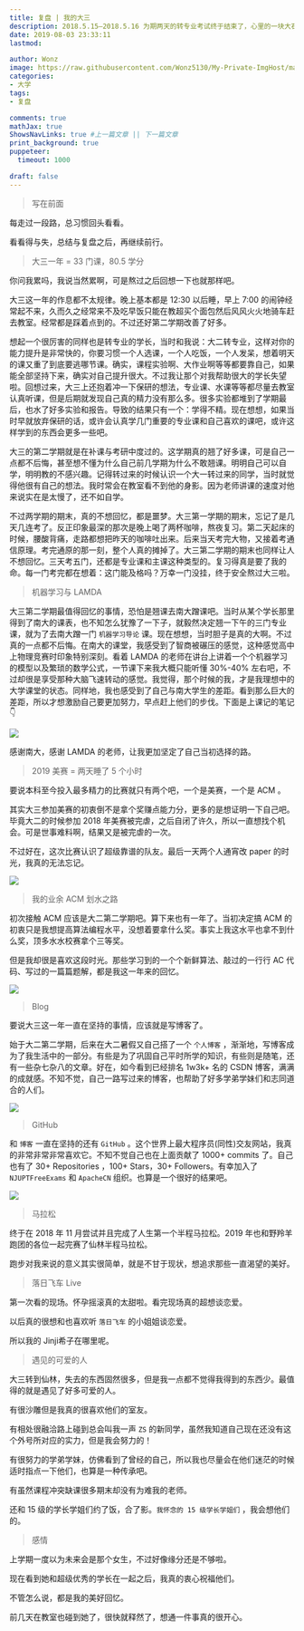 ```yaml
---
title: 复盘 | 我的大三
description: 2018.5.15—2018.5.16 为期两天的转专业考试终于结束了，心里的一块大石头终于落地了。
date: 2019-08-03 23:33:11
lastmod:

author: Wonz
image: https://raw.githubusercontent.com/Wonz5130/My-Private-ImgHost/master/img/TIM图片20190803235846.jpg
categories:
- 大学
tags:
- 复盘

comments: true
mathJax: true
ShowsNavLinks: true #上一篇文章 || 下一篇文章
print_background: true
puppeteer:
  timeout: 1000

draft: false
---
```

> 写在前面

每走过一段路，总习惯回头看看。

看看得与失，总结与复盘之后，再继续前行。

> 大三一年 = 33 门课，80.5 学分

你问我累吗，我说当然累啊，可是熬过之后回想一下也就那样吧。

大三这一年的作息都不太规律。晚上基本都是 12:30 以后睡，早上 7:00 的闹钟经常起不来，久而久之经常来不及吃早饭只能在教超买个面包然后风风火火地骑车赶去教室。经常都是踩着点到的。不过还好第二学期改善了好多。

想起一个很厉害的同样也是转专业的学长，当时和我说：大二转专业，这样对你的能力提升是非常快的，你要习惯一个人选课，一个人吃饭，一个人发呆，想着明天的课又重了到底要逃哪节课。确实，课程实验啊、大作业啊等等都要靠自己，如果能全部坚持下来，确实对自己提升很大。不过我让那个对我帮助很大的学长失望啦。回想过来，大三上还抱着冲一下保研的想法，专业课、水课等等都尽量去教室认真听课，但是后期就发现自己真的精力没有那么多。很多实验都堆到了学期最后，也水了好多实验和报告。导致的结果只有一个：学得不精。现在想想，如果当时早就放弃保研的话，或许会认真学几门重要的专业课和自己喜欢的课吧，或许这样学到的东西会更多一些吧。

大三的第二学期就是在补课与考研中度过的。这学期真的翘了好多课，可是自己一点都不后悔，甚至想不懂为什么自己前几学期为什么不敢翘课。明明自己可以自学，明明教的不感兴趣。记得转过来的时候认识一个大一转过来的同学，当时就觉得他很有自己的想法。我时常会在教室看不到他的身影。因为老师讲课的速度对他来说实在是太慢了，还不如自学。

不过两学期的期末，真的不想回忆，都是噩梦。大三第一学期的期末，忘记了是几天几连考了。反正印象最深的那次是晚上喝了两杯咖啡，熬夜复习。第二天起床的时候，腰酸背痛，走路都想把昨天的咖啡吐出来。后来当天考完大物，又接着考通信原理。考完通原的那一刻，整个人真的摊掉了。大三第二学期的期末也同样让人不想回忆。三天考五门，还都是专业课和主课这种类型的。复习得真是要了我的命。每一门考完都在想着：这门能及格吗？万幸一门没挂，终于安全熬过大三啦。

> 机器学习与 LAMDA

大三第二学期最值得回忆的事情，恐怕是翘课去南大蹭课吧。当时从某个学长那里得到了南大的课表，也不知怎么犹豫了一下子，就毅然决定翘一下午的三门专业课，就为了去南大蹭一门 `机器学习导论` 课。现在想想，当时胆子是真的大啊。不过真的一点都不后悔。在南大的课堂，我感受到了智商被碾压的感觉，这种感觉高中上物理竞赛时印象特别深刻。看着 LAMDA 的老师在讲台上讲着一个个机器学习的模型以及繁琐的数学公式，一节课下来我大概只能听懂 30%-40% 左右吧，不过却很是享受那种大脑飞速转动的感觉。我觉得，那个时候的我，才是我理想中的大学课堂的状态。同样地，我也感受到了自己与南大学生的差距。看到那么巨大的差距，所以才想激励自己要更加努力，早点赶上他们的步伐。下面是上课记的笔记👇

![](https://raw.githubusercontent.com/Wonz5130/My-Private-ImgHost/master/img/TIM图片20190804000404.jpg)

感谢南大，感谢 LAMDA 的老师，让我更加坚定了自己当初选择的路。

> 2019 美赛 = 两天睡了 5 个小时

要说本科至今投入最多精力的比赛就只有两个吧，一个是美赛，一个是 ACM 。

其实大三参加美赛的初衷倒不是拿个奖赚点能力分，更多的是想证明一下自己吧。毕竟大二的时候参加 2018 年美赛被完虐，之后自闭了许久，所以一直想找个机会。可是世事难料啊，结果又是被完虐的一次。

不过好在，这次比赛认识了超级靠谱的队友。最后一天两个人通宵改 paper 的时光，我真的无法忘记。

![](https://raw.githubusercontent.com/Wonz5130/My-Private-ImgHost/master/img/TIM图片20190803233542.jpg)

> 我的业余 ACM 划水之路

初次接触 ACM 应该是大二第二学期吧。算下来也有一年了。当初决定搞 ACM 的初衷只是我想提高算法编程水平，没想着要拿什么奖。事实上我这水平也拿不到什么奖，顶多水水校赛拿个三等奖。

但是我却很是喜欢这段时光。那些学习到的一个个新鲜算法、敲过的一行行 AC 代码、写过的一篇篇题解，都是我这一年来的回忆。

![](https://raw.githubusercontent.com/Wonz5130/My-Private-ImgHost/master/img/TIM图片20190803233554.jpg)

> Blog

要说大三这一年一直在坚持的事情，应该就是写博客了。

始于大二第二学期，后来在大二暑假又自己搭了一个 `个人博客` ，渐渐地，写博客成为了我生活中的一部分。有些是为了巩固自己平时所学的知识，有些则是随笔，还有一些杂七杂八的文章。好在，如今看到已经排名 1w3k+ 名的 CSDN 博客，满满的成就感。不知不觉，自己一路写过来的博客，也帮助了好多学弟学妹们和志同道合的人们。

![](https://raw.githubusercontent.com/Wonz5130/My-Private-ImgHost/master/img/Snipaste_2019-08-03_23-26-21.png)

> GitHub

和 `博客` 一直在坚持的还有 `GitHub` 。这个世界上最大程序员(同性)交友网站，我真的非常非常非常喜欢它。不知不觉自己也在上面贡献了 1000+ commits 了。自己也有了 30+ Repositories ，100+ Stars，30+ Followers。有幸加入了 `NJUPTFreeExams` 和 `ApacheCN` 组织。也算是一个很好的结果吧。

![](https://raw.githubusercontent.com/Wonz5130/My-Private-ImgHost/master/img/Snipaste_2019-08-03_23-29-32.png)

> 马拉松

终于在 2018 年 11 月尝试并且完成了人生第一个半程马拉松。2019 年也和野羚羊跑团的各位一起完赛了仙林半程马拉松。

跑步对我来说的意义其实很简单，就是不甘于现状，想追求那些一直渴望的美好。

> 落日飞车 Live

 第一次看的现场。怀孕摇滚真的太甜啦。看完现场真的超想谈恋爱。

以后真的很想和也喜欢听 `落日飞车` 的小姐姐谈恋爱。

所以我的 Jinji希子在哪里呢。

> 遇见的可爱的人

大三转到仙林，失去的东西固然很多，但是我一点都不觉得我得到的东西少。最值得的就是遇见了好多可爱的人。

有很沙雕但是我真的很喜欢他们的室友。

有相处很融洽路上碰到总会叫我一声 `ZS` 的新同学，虽然我知道自己现在还没有这个外号所对应的实力，但是我会努力的！

有很努力的学弟学妹，仿佛看到了曾经的自己，所以我也尽量会在他们迷茫的时候适时指点一下他们，也算是一种传承吧。

有虽然课程冲突缺课很多期末却没有为难我的老师。

还和 15 级的学长学姐们约了饭，合了影。`我怀念的 15 级学长学姐们` ，我会想他们的。

> 感情

上学期一度以为未来会是那个女生，不过好像缘分还是不够啦。

现在看到她和超级优秀的学长在一起之后，我真的衷心祝福他们。

不管怎么说，都是我的美好回忆。

前几天在教室也碰到她了，很快就释然了，想通一件事真的很开心。
